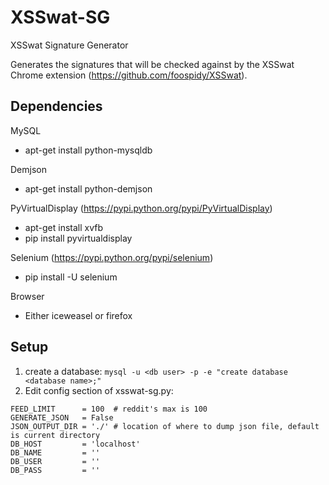 # XSSwat-SG
XSSwat Signature Generator

Generates the signatures that will be checked against by the XSSwat Chrome extension (https://github.com/foospidy/XSSwat).

## Dependencies
MySQL
- apt-get install python-mysqldb

Demjson
- apt-get install python-demjson

PyVirtualDisplay (https://pypi.python.org/pypi/PyVirtualDisplay)
- apt-get install xvfb
- pip install pyvirtualdisplay

Selenium (https://pypi.python.org/pypi/selenium)
- pip install -U selenium

Browser
- Either iceweasel or firefox

## Setup
1. create a database: ```mysql -u <db user> -p -e "create database <database name>;"```
2. Edit config section of xsswat-sg.py:
```
FEED_LIMIT      = 100  # reddit's max is 100
GENERATE_JSON   = False
JSON_OUTPUT_DIR = './' # location of where to dump json file, default is current directory
DB_HOST         = 'localhost'
DB_NAME         = ''
DB_USER         = ''
DB_PASS         = ''
```



